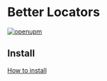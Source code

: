 # Better Locators

[![openupm](https://img.shields.io/npm/v/com.tdw.better.locator?label=openupm&registry_uri=https://package.openupm.com)](https://openupm.com/packages/com.tdw.better.locator/)

## Install
[How to install](https://github.com/uurha/BetterPluginCollection/wiki/How-to-install)
